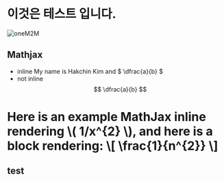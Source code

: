 # 이것은 테스트 입니다.

![oneM2M](http://img.etnews.com/ict/2013/term/image_020130329141422.jpg)


## Mathjax
  * inline
My name is Hakchin Kim and $ \dfrac{a}{b} $
  * not inline
$$ \dfrac{a}{b} $$

Here is an example MathJax inline rendering \\( 1/x^{2} \\), and here is a block rendering: 
\\[ \frac{1}{n^{2}} \\]
=======
## test

